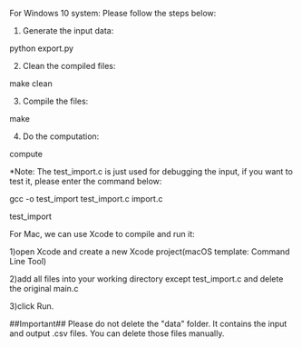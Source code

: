 For Windows 10 system:
Please follow the steps below:

1) Generate the input data:

python export.py

2) Clean the compiled files:

make clean

3) Compile the files:

make

4) Do the computation:

compute

*Note: The test_import.c is just used for debugging the input, if you want to test it, please enter the command below:

gcc -o test_import test_import.c import.c

test_import


For Mac, we can use Xcode to compile and run it:

1)open Xcode and create a new Xcode project(macOS template: Command Line Tool)

2)add all files into your working directory except test_import.c and delete the original main.c

3)click Run.


##Important##
Please do not delete the "data" folder. It contains the input and output .csv files.
You can delete those files manually.
